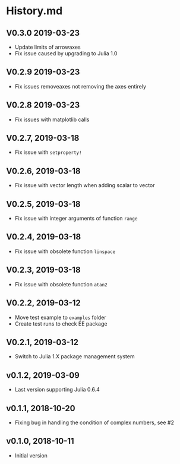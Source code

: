 # History.md

## V0.3.0 2019-03-23
- Update limits of arrowaxes
- Fix issue caused by upgrading to Julia 1.0

## V0.2.9 2019-03-23
- Fix issues removeaxes not removing the axes entirely

## V0.2.8 2019-03-23
- Fix issues with matplotlib calls

## V0.2.7, 2019-03-18
- Fix issue with `setproperty!`

## V0.2.6, 2019-03-18
- Fix issue with vector length when adding scalar to vector

## V0.2.5, 2019-03-18
- Fix issue with integer arguments of function `range`

## V0.2.4, 2019-03-18
- Fix issue with obsolete function `linspace`

## V0.2.3, 2019-03-18
- Fix issue with obsolete function `atan2`

## V0.2.2, 2019-03-12
- Move test example to `examples` folder
- Create test runs to check EE package

## V0.2.1, 2019-03-12
- Switch to Julia 1.X package management system

## v0.1.2, 2019-03-09
- Last version supporting Julia 0.6.4

## v0.1.1, 2018-10-20
- Fixing bug in handling the condition of complex numbers, see #2

## v0.1.0, 2018-10-11
- Initial version
